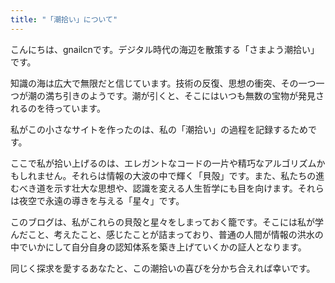 ```yaml
---
title: "「潮拾い」について"
---
```


こんにちは、gnailcnです。デジタル時代の海辺を散策する「さまよう潮拾い」です。

知識の海は広大で無限だと信じています。技術の反復、思想の衝突、その一つ一つが潮の満ち引きのようです。潮が引くと、そこにはいつも無数の宝物が発見されるのを待っています。

私がこの小さなサイトを作ったのは、私の「潮拾い」の過程を記録するためです。

ここで私が拾い上げるのは、エレガントなコードの一片や精巧なアルゴリズムかもしれません。それらは情報の大波の中で輝く「貝殻」です。また、私たちの進むべき道を示す壮大な思想や、認識を変える人生哲学にも目を向けます。それらは夜空で永遠の導きを与える「星々」です。

このブログは、私がこれらの貝殻と星々をしまっておく籠です。そこには私が学んだこと、考えたこと、感じたことが詰まっており、普通の人間が情報の洪水の中でいかにして自分自身の認知体系を築き上げていくかの証人となります。

同じく探求を愛するあなたと、この潮拾いの喜びを分かち合えれば幸いです。
